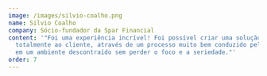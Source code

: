 ```yaml
---
image: /images/silvio-coalho.png
name: Silvio Coalho
company: Sócio-fundador da Spar Financial
content: '"Foi uma experiência incrível! Foi possível criar uma solução voltada
  totalmente ao cliente, através de um processo muito bem conduzido pela Bruna,
  em um ambiente descontraído sem perder o foco e a seriedade."'
order: 7
---
```

